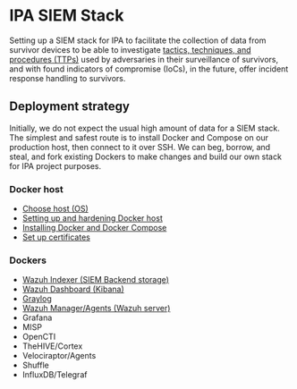 # IPA SIEM Stack

Setting up a SIEM stack for IPA to facilitate the collection of data from survivor devices to be able to investigate [tactics, techniques, and procedures (TTPs)](https://github.com/tymyrddin/ipa-siem-stack/wiki) used by adversaries in their surveillance of survivors, and with found indicators of compromise (IoCs), in the future, offer incident response handling to survivors.

## Deployment strategy

Initially, we do not expect the usual high amount of data for a SIEM stack. The simplest and safest route is to install Docker and Compose on our production host, then connect to it over SSH. We can beg, borrow, and steal, and fork existing Dockers to make changes and build our own stack for IPA project purposes.

### Docker host

* [Choose host (OS)](https://github.com/tymyrddin/ipa-siem-stack/issues/1)
* [Setting up and hardening Docker host](https://github.com/tymyrddin/ipa-siem-stack/issues/2)
* [Installing Docker and Docker Compose](https://github.com/tymyrddin/ipa-siem-stack/issues/3)
* [Set up certificates](https://github.com/tymyrddin/ipa-siem-stack/issues/4)

### Dockers

* [Wazuh Indexer (SIEM Backend storage)](https://github.com/tymyrddin/ipa-siem-stack/issues/5)
* [Wazuh Dashboard (Kibana)](https://github.com/tymyrddin/ipa-siem-stack/issues/6)
* [Graylog](https://github.com/tymyrddin/ipa-siem-stack/issues/7)
* [Wazuh Manager/Agents (Wazuh server)](https://github.com/tymyrddin/ipa-siem-stack/issues/8)
* Grafana
* MISP
* OpenCTI
* TheHIVE/Cortex
* Velociraptor/Agents
* Shuffle
* InfluxDB/Telegraf

